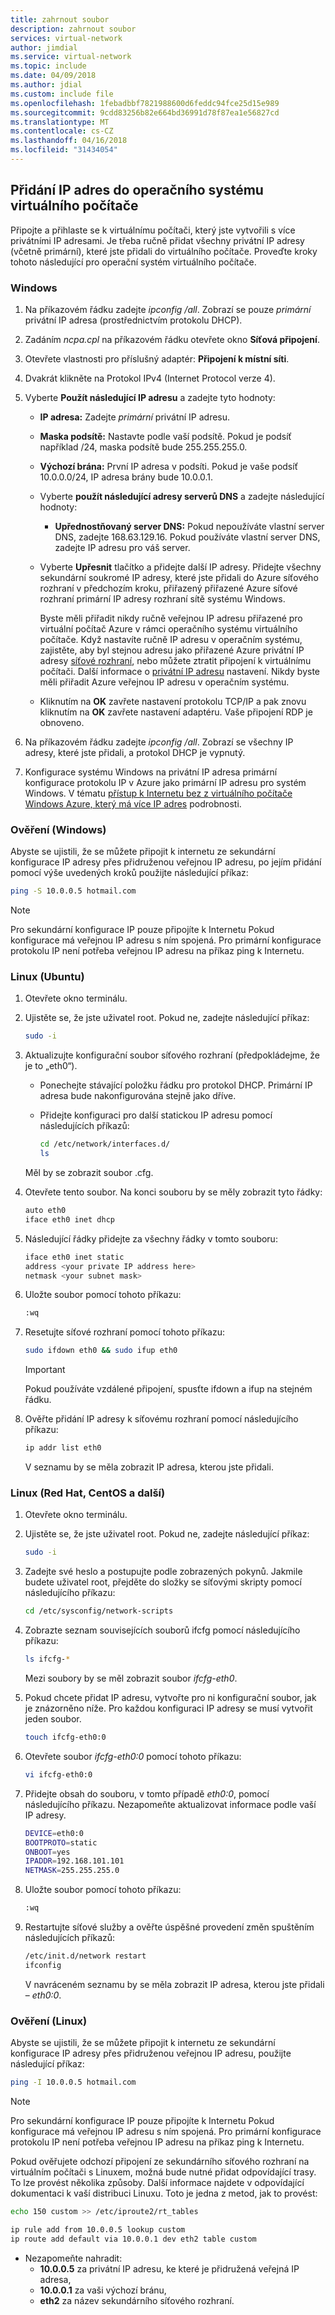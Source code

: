 ```yaml
---
title: zahrnout soubor
description: zahrnout soubor
services: virtual-network
author: jimdial
ms.service: virtual-network
ms.topic: include
ms.date: 04/09/2018
ms.author: jdial
ms.custom: include file
ms.openlocfilehash: 1febadbbf7821988600d6feddc94fce25d15e989
ms.sourcegitcommit: 9cdd83256b82e664bd36991d78f87ea1e56827cd
ms.translationtype: MT
ms.contentlocale: cs-CZ
ms.lasthandoff: 04/16/2018
ms.locfileid: "31434054"
---
```

## <a name="os-config"></a>Přidání IP adres do operačního systému virtuálního počítače

Připojte a přihlaste se k virtuálnímu počítači, který jste vytvořili s více privátními IP adresami. Je třeba ručně přidat všechny privátní IP adresy (včetně primární), které jste přidali do virtuálního počítače. Proveďte kroky tohoto následující pro operační systém virtuálního počítače.

### <a name="windows"></a>Windows

1. Na příkazovém řádku zadejte *ipconfig /all*.  Zobrazí se pouze *primární* privátní IP adresa (prostřednictvím protokolu DHCP).
2. Zadáním *ncpa.cpl* na příkazovém řádku otevřete okno **Síťová připojení**.
3. Otevřete vlastnosti pro příslušný adaptér: **Připojení k místní síti**.
4. Dvakrát klikněte na Protokol IPv4 (Internet Protocol verze 4).
5. Vyberte **Použít následující IP adresu** a zadejte tyto hodnoty:

    * **IP adresa:** Zadejte *primární* privátní IP adresu.
    * **Maska podsítě:** Nastavte podle vaší podsítě. Pokud je podsíť například /24, maska podsítě bude 255.255.255.0.
    * **Výchozí brána:** První IP adresa v podsíti. Pokud je vaše podsíť 10.0.0.0/24, IP adresa brány bude 10.0.0.1.
    * Vyberte **použít následující adresy serverů DNS** a zadejte následující hodnoty:
        * **Upřednostňovaný server DNS:** Pokud nepoužíváte vlastní server DNS, zadejte 168.63.129.16.  Pokud používáte vlastní server DNS, zadejte IP adresu pro váš server.
    * Vyberte **Upřesnit** tlačítko a přidejte další IP adresy. Přidejte všechny sekundární soukromé IP adresy, které jste přidali do Azure síťového rozhraní v předchozím kroku, přiřazený přiřazené Azure síťové rozhraní primární IP adresy rozhraní sítě systému Windows.

        Byste měli přiřadit nikdy ručně veřejnou IP adresu přiřazené pro virtuální počítač Azure v rámci operačního systému virtuálního počítače. Když nastavíte ručně IP adresu v operačním systému, zajistěte, aby byl stejnou adresu jako přiřazené Azure privátní IP adresy [síťové rozhraní](../articles/virtual-network/virtual-network-network-interface-addresses.md#change-ip-address-settings), nebo můžete ztratit připojení k virtuálnímu počítači. Další informace o [privátní IP adresu](../articles/virtual-network/virtual-network-network-interface-addresses.md#private) nastavení. Nikdy byste měli přiřadit Azure veřejnou IP adresu v operačním systému.

    * Kliknutím na **OK** zavřete nastavení protokolu TCP/IP a pak znovu kliknutím na **OK** zavřete nastavení adaptéru. Vaše připojení RDP je obnoveno.

6. Na příkazovém řádku zadejte *ipconfig /all*. Zobrazí se všechny IP adresy, které jste přidali, a protokol DHCP je vypnutý.
7. Konfigurace systému Windows na privátní IP adresa primární konfigurace protokolu IP v Azure jako primární IP adresu pro systém Windows. V tématu [přístup k Internetu bez z virtuálního počítače Windows Azure, který má více IP adres](https://support.microsoft.com/help/4040882/no-internet-access-from-azure-windows-vm-that-has-multiple-ip-addresse) podrobnosti. 

### <a name="validation-windows"></a>Ověření (Windows)

Abyste se ujistili, že se můžete připojit k internetu ze sekundární konfigurace IP adresy přes přidruženou veřejnou IP adresu, po jejím přidání pomocí výše uvedených kroků použijte následující příkaz:

```bash
ping -S 10.0.0.5 hotmail.com
```
>[!NOTE]
>Pro sekundární konfigurace IP pouze připojíte k Internetu Pokud konfigurace má veřejnou IP adresu s ním spojená. Pro primární konfigurace protokolu IP není potřeba veřejnou IP adresu na příkaz ping k Internetu.

### <a name="linux-ubuntu"></a>Linux (Ubuntu)

1. Otevřete okno terminálu.
2. Ujistěte se, že jste uživatel root. Pokud ne, zadejte následující příkaz:

    ```bash
    sudo -i
    ```

3. Aktualizujte konfigurační soubor síťového rozhraní (předpokládejme, že je to „eth0“).

    * Ponechejte stávající položku řádku pro protokol DHCP. Primární IP adresa bude nakonfigurována stejně jako dříve.
    * Přidejte konfiguraci pro další statickou IP adresu pomocí následujících příkazů:

        ```bash
        cd /etc/network/interfaces.d/
        ls
        ```

    Měl by se zobrazit soubor .cfg.
4. Otevřete tento soubor. Na konci souboru by se měly zobrazit tyto řádky:

    ```bash
    auto eth0
    iface eth0 inet dhcp
    ```

5. Následující řádky přidejte za všechny řádky v tomto souboru:

    ```bash
    iface eth0 inet static
    address <your private IP address here>
    netmask <your subnet mask>
    ```

6. Uložte soubor pomocí tohoto příkazu:

    ```bash
    :wq
    ```

7. Resetujte síťové rozhraní pomocí tohoto příkazu:

    ```bash
    sudo ifdown eth0 && sudo ifup eth0
    ```

    > [!IMPORTANT]
    > Pokud používáte vzdálené připojení, spusťte ifdown a ifup na stejném řádku.
    >

8. Ověřte přidání IP adresy k síťovému rozhraní pomocí následujícího příkazu:

    ```bash
    ip addr list eth0
    ```

    V seznamu by se měla zobrazit IP adresa, kterou jste přidali.

### <a name="linux-redhat-centos-and-others"></a>Linux (Red Hat, CentOS a další)

1. Otevřete okno terminálu.
2. Ujistěte se, že jste uživatel root. Pokud ne, zadejte následující příkaz:

    ```bash
    sudo -i
    ```

3. Zadejte své heslo a postupujte podle zobrazených pokynů. Jakmile budete uživatel root, přejděte do složky se síťovými skripty pomocí následujícího příkazu:

    ```bash
    cd /etc/sysconfig/network-scripts
    ```

4. Zobrazte seznam souvisejících souborů ifcfg pomocí následujícího příkazu:

    ```bash
    ls ifcfg-*
    ```

    Mezi soubory by se měl zobrazit soubor *ifcfg-eth0*.

5. Pokud chcete přidat IP adresu, vytvořte pro ni konfigurační soubor, jak je znázorněno níže. Pro každou konfiguraci IP adresy se musí vytvořit jeden soubor.

    ```bash
    touch ifcfg-eth0:0
    ```

6. Otevřete soubor *ifcfg-eth0:0* pomocí tohoto příkazu:

    ```bash
    vi ifcfg-eth0:0
    ```

7. Přidejte obsah do souboru, v tomto případě *eth0:0*, pomocí následujícího příkazu. Nezapomeňte aktualizovat informace podle vaší IP adresy.

    ```bash
    DEVICE=eth0:0
    BOOTPROTO=static
    ONBOOT=yes
    IPADDR=192.168.101.101
    NETMASK=255.255.255.0
    ```

8. Uložte soubor pomocí tohoto příkazu:

    ```bash
    :wq
    ```

9. Restartujte síťové služby a ověřte úspěšné provedení změn spuštěním následujících příkazů:

    ```bash
    /etc/init.d/network restart
    ifconfig
    ```

    V navráceném seznamu by se měla zobrazit IP adresa, kterou jste přidali – *eth0:0*.

### <a name="validation-linux"></a>Ověření (Linux)

Abyste se ujistili, že se můžete připojit k internetu ze sekundární konfigurace IP adresy přes přidruženou veřejnou IP adresu, použijte následující příkaz:

```bash
ping -I 10.0.0.5 hotmail.com
```
>[!NOTE]
>Pro sekundární konfigurace IP pouze připojíte k Internetu Pokud konfigurace má veřejnou IP adresu s ním spojená. Pro primární konfigurace protokolu IP není potřeba veřejnou IP adresu na příkaz ping k Internetu.

Pokud ověřujete odchozí připojení ze sekundárního síťového rozhraní na virtuálním počítači s Linuxem, možná bude nutné přidat odpovídající trasy. To lze provést několika způsoby. Další informace najdete v odpovídající dokumentaci k vaší distribuci Linuxu. Toto je jedna z metod, jak to provést:

```bash
echo 150 custom >> /etc/iproute2/rt_tables 

ip rule add from 10.0.0.5 lookup custom
ip route add default via 10.0.0.1 dev eth2 table custom

```
- Nezapomeňte nahradit:
    - **10.0.0.5** za privátní IP adresu, ke které je přidružená veřejná IP adresa,
    - **10.0.0.1** za vaši výchozí bránu,
    - **eth2** za název sekundárního síťového rozhraní.
